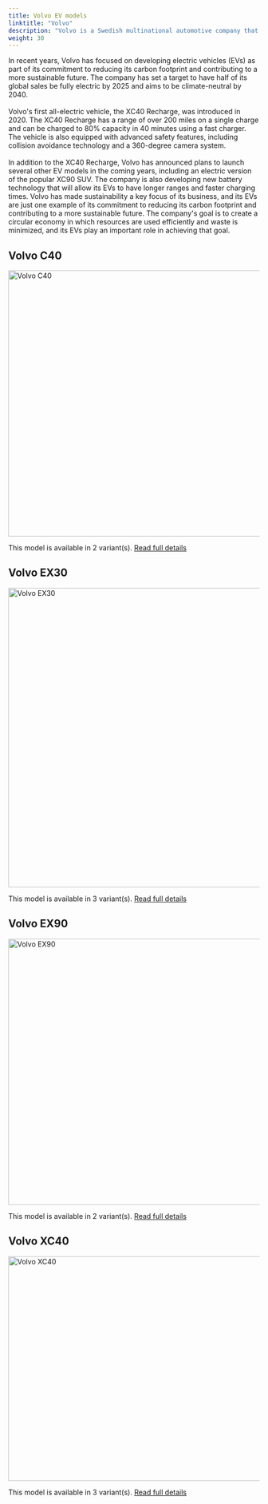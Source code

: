 ```yaml
---
title: Volvo EV models
linktitle: "Volvo"
description: "Volvo is a Swedish multinational automotive company that produces a range of cars, trucks, buses, and construction equipment. The company was founded in 1927 and has since become known for its commitment to safety, innovation, and sustainability."
weight: 30
---
```

In recent years, Volvo has focused on developing electric vehicles (EVs) as part of its commitment to reducing its carbon footprint and contributing to a more sustainable future. The company has set a target to have half of its global sales be fully electric by 2025 and aims to be climate-neutral by 2040.  <br /> <br /> Volvo's first all-electric vehicle, the XC40 Recharge, was introduced in 2020. The XC40 Recharge has a range of over 200 miles on a single charge and can be charged to 80% capacity in 40 minutes using a fast charger. The vehicle is also equipped with advanced safety features, including collision avoidance technology and a 360-degree camera system. <br /> <br />In addition to the XC40 Recharge, Volvo has announced plans to launch several other EV models in the coming years, including an electric version of the popular XC90 SUV. The company is also developing new battery technology that will allow its EVs to have longer ranges and faster charging times. Volvo has made sustainability a key focus of its business, and its EVs are just one example of its commitment to reducing its carbon footprint and contributing to a more sustainable future. The company's goal is to create a circular economy in which resources are used efficiently and waste is minimized, and its EVs play an important role in achieving that goal. 


## Volvo C40

<a href="c40"><img src="https://media.evkx.net/multimedia/models/volvo/c40/C40_recharge_twin_motor/main_1_st.jpg" width="800" height="533" alt="Volvo C40" ></a>

This model is available in 2 variant(s). 
[Read full details](c40/)

## Volvo EX30

<a href="ex30"><img src="https://media.evkx.net/multimedia/models/volvo/ex30/ex30_twin_motor_performance/main_1_st.jpg" width="800" height="600" alt="Volvo EX30" ></a>

This model is available in 3 variant(s). 
[Read full details](ex30/)

## Volvo EX90

<a href="ex90"><img src="https://media.evkx.net/multimedia/models/volvo/ex90/ex90_twin_motor_performance/main_1_st.jpg" width="800" height="533" alt="Volvo EX90" ></a>

This model is available in 2 variant(s). 
[Read full details](ex90/)

## Volvo XC40

<a href="xc40"><img src="https://media.evkx.net/multimedia/models/volvo/xc40/xc40_recharge_single_motor_er/main_1_st.jpg" width="800" height="450" alt="Volvo XC40" ></a>

This model is available in 3 variant(s). 
[Read full details](xc40/)
